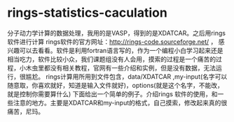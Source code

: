 # rings-statistics-caculation
分子动力学计算的数据处理，我用的是VASP，得到的是XDATCAR。之后用rings 软件进行计算
rings软件的官方网址：http://rings-code.sourceforge.net/ ， 感兴趣可以去看看。软件是利用fortran语言写的，作为一个编程小白学习起来还是相当吃力，软件比较小众，我们课题组没有人会用，摸索的过程是一个痛苦的过程，小木虫里都没有相关教程，官网有一些介绍和实例，但是没有数据，无法运行，很尴尬。
rings计算用所用到文件包含，data/XDATCAR ,my-input(名字可以随意取，你喜欢就好，知道是输入文件就好)，options(就是这个名字，不能改，就是控制你需要算什么)
下面给出一个简单的例子。介绍rings 软件的使用，和一些注意的地方。主要是XDATCAR和my-input的格式，自己摸索，修改起来真的很痛苦，尼玛。
